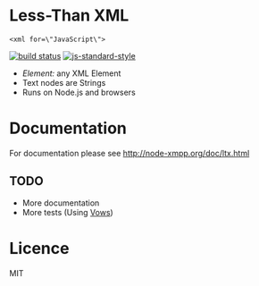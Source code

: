 # Less-Than XML

`<xml for=\"JavaScript\">`

[![build status](https://img.shields.io/travis/node-xmpp/ltx/master.svg?style=flat-square)](https://travis-ci.org/node-xmpp/ltx/branches)
[![js-standard-style](https://img.shields.io/badge/code%20style-standard-brightgreen.svg?style=flat-square)](http://standardjs.com/)

* *Element:* any XML Element
* Text nodes are Strings
* Runs on Node.js and browsers

# Documentation

For documentation please see http://node-xmpp.org/doc/ltx.html

## TODO

* More documentation
* More tests (Using [Vows](http://vowsjs.org/))

# Licence

MIT

